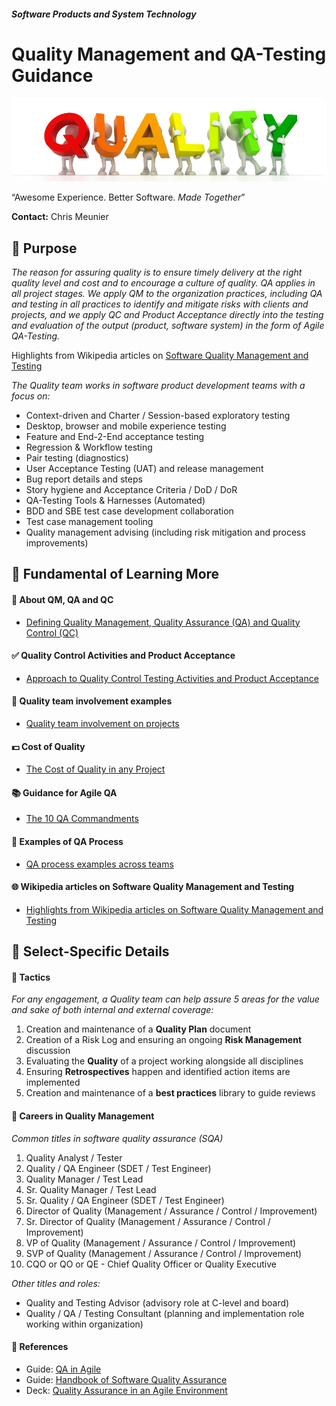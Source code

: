 #### _Software Products and System Technology_
# Quality Management and QA-Testing Guidance

![Teamwork](images/quality_team.jpg)

“Awesome Experience. Better Software. _Made Together_”

**Contact:** Chris Meunier

## :round_pushpin: Purpose

*The reason for assuring quality is to
ensure timely delivery at the right quality level
and cost and to encourage a culture of quality.
QA applies in all project stages.
We apply QM to the organization practices, including QA and testing in
all practices to identify and mitigate risks with clients and projects,
and we apply QC and Product Acceptance directly into
the testing and evaluation of the output (product, software system) in the form of Agile QA-Testing.*

Highlights from Wikipedia articles on [Software Quality Management and Testing](quality_wiki.md)

*The Quality team works in software product development teams with a focus on:*

- Context-driven and Charter / Session-based exploratory testing
- Desktop, browser and mobile experience testing
- Feature and End-2-End acceptance testing
- Regression & Workflow testing
- Pair testing (diagnostics)
- User Acceptance Testing (UAT) and release management
- Bug report details and steps
- Story hygiene and Acceptance Criteria / DoD / DoR
- QA-Testing Tools & Harnesses (Automated)
- BDD and SBE test case development collaboration
- Test case management tooling
- Quality management advising (including risk mitigation and process improvements)

## :key: Fundamental of Learning More

#### :open_file_folder: About QM, QA and QC
- [Defining Quality Management, Quality Assurance (QA) and Quality Control (QC)](qm_qa_qc.md)

#### :white_check_mark: Quality Control Activities and Product Acceptance
- [Approach to Quality Control Testing Activities and Product Acceptance](qc_product_acceptance.md)

#### :card_index: Quality team involvement examples
- [Quality team involvement on projects](team_examples.md)

#### :dollar: Cost of Quality
- [The Cost of Quality in any Project](cost_of_quality.md)

#### :books: Guidance for Agile QA
- [The 10 QA Commandments](10_commandments.md)

#### :notebook: Examples of QA Process
- [QA process examples across teams](qaprocess.md)

#### :globe_with_meridians: Wikipedia articles on Software Quality Management and Testing
- [Highlights from Wikipedia articles on Software Quality Management and Testing](quality_wiki.md)

## :page_with_curl: Select-Specific Details

#### :pencil: Tactics

*For any engagement, a Quality team can help assure 5 areas
for the value and sake of both internal and external coverage:*

1. Creation and maintenance of a **Quality Plan** document
2. Creation of a Risk Log and ensuring an ongoing **Risk Management** discussion
3. Evaluating the **Quality** of a project working alongside all disciplines
4. Ensuring **Retrospectives** happen and identified action items are implemented
5. Creation and maintenance of a **best practices** library to guide reviews

#### :rocket: Careers in Quality Management

_Common titles in software quality assurance (SQA)_
1. Quality Analyst / Tester
2. Quality / QA Engineer (SDET / Test Engineer)
3. Quality Manager / Test Lead
4. Sr. Quality Manager / Test Lead
5. Sr. Quality / QA Engineer (SDET / Test Engineer)
6. Director of Quality (Management / Assurance / Control / Improvement)
7. Sr. Director of Quality (Management / Assurance / Control / Improvement)
8. VP of Quality (Management / Assurance / Control / Improvement)
9. SVP of Quality (Management / Assurance / Control / Improvement)
10. CQO or QO or QE - Chief Quality Officer or Quality Executive

*Other titles and roles:*  
- Quality and Testing Advisor (advisory role at C-level and board)  
- Quality / QA / Testing Consultant (planning and implementation role working within organization)

#### :green_book: References
- Guide: [QA in Agile](http://www.intelliware.com/qa-in-an-agile-environment/)
- Guide: [Handbook of Software Quality Assurance](https://www.amazon.com/Handbook-Software-Quality-Assurance-Fourth/dp/1596931868)
- Deck: [Quality Assurance in an Agile Environment](http://c-spin.net/2010/cspin201001eMids_QA_in_Agile.pdf)
